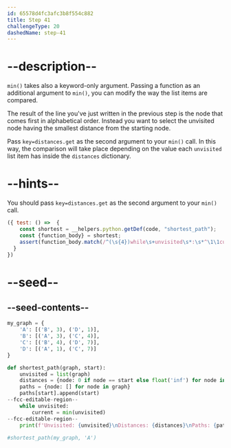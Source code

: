 ```yaml
---
id: 65578d4fc3afc3b8f554c882
title: Step 41
challengeType: 20
dashedName: step-41
---
```


# --description--

`min()` takes also a keyword-only argument. Passing a function as an additional argument to `min()`, you can modify the way the list items are compared.

The result of the line you've just written in the previous step is the node that comes first in alphabetical order. Instead you want to select the unvisited node having the smallest distance from the starting node. 

Pass `key=distances.get` as the second argument to your `min()` call. In this way, the comparison will take place depending on the value each `unvisited` list item has inside the `distances` dictionary.

# --hints--

You should pass `key=distances.get` as the second argument to your `min()` call.

```js
({ test: () =>  {
    const shortest = __helpers.python.getDef(code, "shortest_path");
    const {function_body} = shortest;    
    assert(function_body.match(/^(\s{4})while\s+unvisited\s*:\s*^\1\1current\s*=\s*min\s*\(\s*unvisited\s*,\s*key\s*=\s*distances\.get\s*\)/ms));
  }
})
```

# --seed--

## --seed-contents--

```py
my_graph = {
    'A': [('B', 3), ('D', 1)],
    'B': [('A', 3), ('C', 4)],
    'C': [('B', 4), ('D', 7)],
    'D': [('A', 1), ('C', 7)]
}

def shortest_path(graph, start):
    unvisited = list(graph)
    distances = {node: 0 if node == start else float('inf') for node in graph}
    paths = {node: [] for node in graph}
    paths[start].append(start)
--fcc-editable-region--    
    while unvisited:
        current = min(unvisited)
--fcc-editable-region--    
    print(f'Unvisited: {unvisited}\nDistances: {distances}\nPaths: {paths}')
    
#shortest_path(my_graph, 'A')

```
